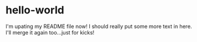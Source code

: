 # hello-world
I'm upating my README file now!
I should really put some more text in here. I'll merge it again too...just for kicks!
